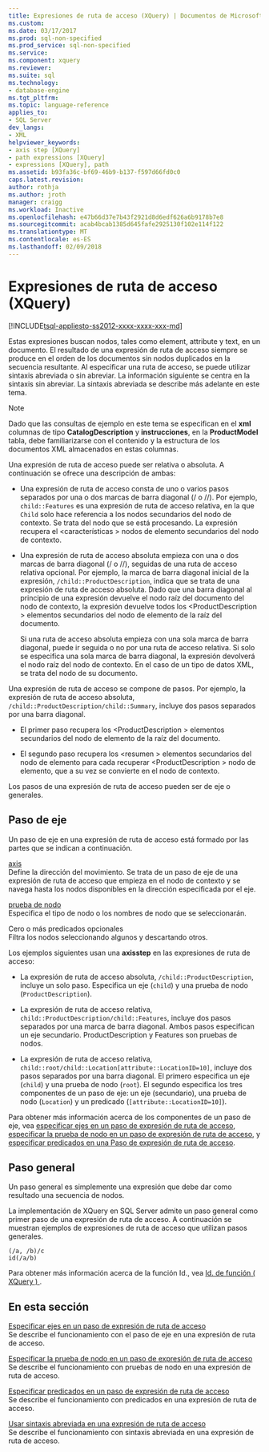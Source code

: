```yaml
---
title: Expresiones de ruta de acceso (XQuery) | Documentos de Microsoft
ms.custom: 
ms.date: 03/17/2017
ms.prod: sql-non-specified
ms.prod_service: sql-non-specified
ms.service: 
ms.component: xquery
ms.reviewer: 
ms.suite: sql
ms.technology:
- database-engine
ms.tgt_pltfrm: 
ms.topic: language-reference
applies_to:
- SQL Server
dev_langs:
- XML
helpviewer_keywords:
- axis step [XQuery]
- path expressions [XQuery]
- expressions [XQuery], path
ms.assetid: b93fa36c-bf69-46b9-b137-f597d66fd0c0
caps.latest.revision: 
author: rothja
ms.author: jroth
manager: craigg
ms.workload: Inactive
ms.openlocfilehash: e47b66d37e7b43f2921d8d6edf626a6b9178b7e8
ms.sourcegitcommit: acab4bcab1385d645fafe2925130f102e114f122
ms.translationtype: MT
ms.contentlocale: es-ES
ms.lasthandoff: 02/09/2018
---
```

# <a name="path-expressions-xquery"></a>Expresiones de ruta de acceso (XQuery)
[!INCLUDE[tsql-appliesto-ss2012-xxxx-xxxx-xxx-md](../includes/tsql-appliesto-ss2012-xxxx-xxxx-xxx-md.md)]

  Estas expresiones buscan nodos, tales como element, attribute y text, en un documento. El resultado de una expresión de ruta de acceso siempre se produce en el orden de los documentos sin nodos duplicados en la secuencia resultante. Al especificar una ruta de acceso, se puede utilizar sintaxis abreviada o sin abreviar. La información siguiente se centra en la sintaxis sin abreviar. La sintaxis abreviada se describe más adelante en este tema.  
  
> [!NOTE]  
>  Dado que las consultas de ejemplo en este tema se especifican en el **xml** columnas de tipo **CatalogDescription** y **instrucciones**, en la  **ProductModel** tabla, debe familiarizarse con el contenido y la estructura de los documentos XML almacenados en estas columnas.  
  
 Una expresión de ruta de acceso puede ser relativa o absoluta. A continuación se ofrece una descripción de ambas:  
  
-   Una expresión de ruta de acceso consta de uno o varios pasos separados por una o dos marcas de barra diagonal (/ o //). Por ejemplo, `child::Features` es una expresión de ruta de acceso relativa, en la que `Child` solo hace referencia a los nodos secundarios del nodo de contexto. Se trata del nodo que se está procesando. La expresión recupera el \<características > nodos de elemento secundarios del nodo de contexto.  
  
-   Una expresión de ruta de acceso absoluta empieza con una o dos marcas de barra diagonal (/ o //), seguidas de una ruta de acceso relativa opcional. Por ejemplo, la marca de barra diagonal inicial de la expresión, `/child::ProductDescription`, indica que se trata de una expresión de ruta de acceso absoluta. Dado que una barra diagonal al principio de una expresión devuelve el nodo raíz del documento del nodo de contexto, la expresión devuelve todos los \<ProductDescription > elementos secundarios del nodo de elemento de la raíz del documento.  
  
     Si una ruta de acceso absoluta empieza con una sola marca de barra diagonal, puede ir seguida o no por una ruta de acceso relativa. Si solo se especifica una sola marca de barra diagonal, la expresión devolverá el nodo raíz del nodo de contexto. En el caso de un tipo de datos XML, se trata del nodo de su documento.  
  
 Una expresión de ruta de acceso se compone de pasos. Por ejemplo, la expresión de ruta de acceso absoluta, `/child::ProductDescription/child::Summary`, incluye dos pasos separados por una barra diagonal.  
  
-   El primer paso recupera los \<ProductDescription > elementos secundarios del nodo de elemento de la raíz del documento.  
  
-   El segundo paso recupera los \<resumen > elementos secundarios del nodo de elemento para cada recuperar \<ProductDescription > nodo de elemento, que a su vez se convierte en el nodo de contexto.  
  
 Los pasos de una expresión de ruta de acceso pueden ser de eje o generales.  
  
## <a name="axis-step"></a>Paso de eje  
 Un paso de eje en una expresión de ruta de acceso está formado por las partes que se indican a continuación.  
  
 [axis](../xquery/path-expressions-specifying-axis.md)  
 Define la dirección del movimiento. Se trata de un paso de eje de una expresión de ruta de acceso que empieza en el nodo de contexto y se navega hasta los nodos disponibles en la dirección especificada por el eje.  
  
 [prueba de nodo](../xquery/path-expressions-specifying-node-test.md)  
 Especifica el tipo de nodo o los nombres de nodo que se seleccionarán.  
  
 Cero o más predicados opcionales  
 Filtra los nodos seleccionando algunos y descartando otros.  
  
 Los ejemplos siguientes usan una **axisstep** en las expresiones de ruta de acceso:  
  
-   La expresión de ruta de acceso absoluta, `/child::ProductDescription`, incluye un solo paso. Especifica un eje (`child`) y una prueba de nodo (`ProductDescription`).  
  
-   La expresión de ruta de acceso relativa, `child::ProductDescription/child::Features`, incluye dos pasos separados por una marca de barra diagonal. Ambos pasos especifican un eje secundario. ProductDescription y Features son pruebas de nodos.  
  
-   La expresión de ruta de acceso relativa, `child::root/child::Location[attribute::LocationID=10]`, incluye dos pasos separados por una barra diagonal. El primero especifica un eje (`child`) y una prueba de nodo (`root`). El segundo especifica los tres componentes de un paso de eje: un eje (secundario), una prueba de nodo (`Location`) y un predicado (`[attribute::LocationID=10]`).  
  
 Para obtener más información acerca de los componentes de un paso de eje, vea [especificar ejes en un paso de expresión de ruta de acceso](../xquery/path-expressions-specifying-axis.md), [especificar la prueba de nodo en un paso de expresión de ruta de acceso](../xquery/path-expressions-specifying-node-test.md), y [especificar predicados en una Paso de expresión de ruta de acceso](../xquery/path-expressions-specifying-predicates.md).  
  
## <a name="general-step"></a>Paso general  
 Un paso general es simplemente una expresión que debe dar como resultado una secuencia de nodos.  
  
 La implementación de XQuery en SQL Server admite un paso general como primer paso de una expresión de ruta de acceso. A continuación se muestran ejemplos de expresiones de ruta de acceso que utilizan pasos generales.  
  
```  
(/a, /b)/c  
id(/a/b)  
```  
  
 Para obtener más información acerca de la función Id., vea [Id. de función &#40; XQuery &#41; ](../xquery/functions-on-sequences-id.md).  
  
## <a name="in-this-section"></a>En esta sección  
 [Especificar ejes en un paso de expresión de ruta de acceso](../xquery/path-expressions-specifying-axis.md)  
 Se describe el funcionamiento con el paso de eje en una expresión de ruta de acceso.  
  
 [Especificar la prueba de nodo en un paso de expresión de ruta de acceso](../xquery/path-expressions-specifying-node-test.md)  
 Se describe el funcionamiento con pruebas de nodo en una expresión de ruta de acceso.  
  
 [Especificar predicados en un paso de expresión de ruta de acceso](../xquery/path-expressions-specifying-predicates.md)  
 Se describe el funcionamiento con predicados en una expresión de ruta de acceso.  
  
 [Usar sintaxis abreviada en una expresión de ruta de acceso](../xquery/path-expressions-using-abbreviated-syntax.md)  
 Se describe el funcionamiento con sintaxis abreviada en una expresión de ruta de acceso.  
  
  
